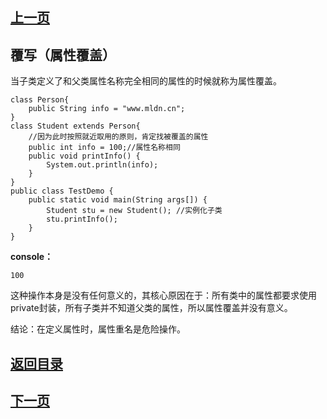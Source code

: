 ## [上一页](course56)

## 覆写（属性覆盖）

当子类定义了和父类属性名称完全相同的属性的时候就称为属性覆盖。

	class Person{
		public String info = "www.mldn.cn";
	}
	class Student extends Person{
		//因为此时按照就近取用的原则，肯定找被覆盖的属性
		public int info = 100;//属性名称相同
		public void printInfo() {
			System.out.println(info);
		}
	}
	public class TestDemo {
		public static void main(String args[]) {
			Student stu = new Student(); //实例化子类
			stu.printInfo();
		}
	}

**console：**

	100

这种操作本身是没有任何意义的，其核心原因在于：所有类中的属性都要求使用private封装，所有子类并不知道父类的属性，所以属性覆盖并没有意义。

结论：在定义属性时，属性重名是危险操作。

## [返回目录](https://wuchengcheng110120.github.io/learnJava)
## [下一页](course58)
